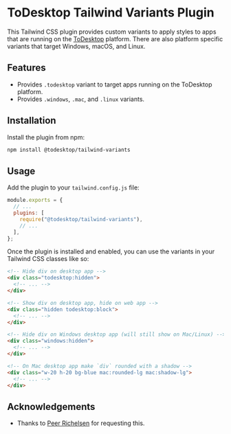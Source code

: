 # ToDesktop Tailwind Variants Plugin

This Tailwind CSS plugin provides custom variants to apply styles to apps that are running on the [ToDesktop](https://www.todesktop.com) platform. There are also platform specific variants that target Windows, macOS, and Linux.

## Features

- Provides `.todesktop` variant to target apps running on the ToDesktop platform.
- Provides `.windows`, `.mac`, and `.linux` variants.

## Installation

Install the plugin from npm:

```bash
npm install @todesktop/tailwind-variants
```

## Usage

Add the plugin to your `tailwind.config.js` file:

```js
module.exports = {
  // ...
  plugins: [
    require("@todesktop/tailwind-variants"),
    // ...
  ],
};
```

Once the plugin is installed and enabled, you can use the variants in your Tailwind CSS classes like so:

```html
<!-- Hide div on desktop app -->
<div class="todesktop:hidden">
  <!-- ... -->
</div>
```

```html
<!-- Show div on desktop app, hide on web app -->
<div class="hidden todesktop:block">
  <!-- ... -->
</div>
```

```html
<!-- Hide div on Windows desktop app (will still show on Mac/Linux) -->
<div class="windows:hidden">
  <!-- ... -->
</div>
```

```html
<!-- On Mac desktop app make `div` rounded with a shadow -->
<div class="w-20 h-20 bg-blue mac:rounded-lg mac:shadow-lg">
  <!-- ... -->
</div>
```

## Acknowledgements

- Thanks to [Peer Richelsen](https://twitter.com/peer_rich) for requesting this.
